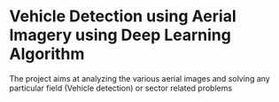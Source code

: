 # Vehicle Detection using Aerial Imagery using Deep Learning Algorithm
The project aims at analyzing the various aerial images and solving any particular field (Vehicle detection) or sector related  problems
